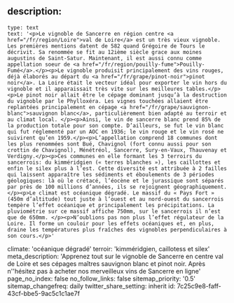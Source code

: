 description:
  -
    type: text
    text: '<p>Le vignoble de Sancerre en région centre <a href="/fr/region/Loire">val de Loire</a> est un très vieux vignoble. Les premières mentions datent de 582 quand Grégoire de Tours le décrivit. Sa renommée se fit au 12ième siècle grace aux moines augustins de Saint-Satur. Maintenant, il est aussi connu comme appellation soeur de <a href="/fr/region/pouilly-fume">Pouilly-Fumé</a>.</p><p>Le vignoble produisit principalement des vins rouges, déjà élaborés au départ du <a href="/fr/grape/pinot-noir">pinot noir</a>. La Loire était le vecteur idéal pour exporter le vin hors du vignoble et il apparaissait très vite sur les meilleures tables.</p><p>Le pinot noir allait être le cépage dominant jusqu’à la destruction du vignoble par le Phylloxéra. Les vignes touchées allaient être replantées principalement en cépage <a href="/fr/grape/sauvignon-blanc">sauvignon blanc</a>, particulièrement bien adapté au terroir et au climat local. </p><p>Ainsi, le vin de sancerre blanc prend 85% de la production totale pour son compte. D’ailleurs, se fut le vin blanc qui fut réglementé par un AOC en 1936; le vin rouge et le vin rosé ne suivirent qu’en 1959.</p><p>L’appellation comprend 18 communes dont les plus renommées sont Bué, Chavignol (fort connu aussi pour son crottin de Chavignol), Ménétréol, Sancerre, Sury-en-Vaux, Thauvenay et Verdigny.</p><p>Ces communes en elle formant les 3 terroirs du sancerrois: du kimméridgien (« terres blanches »), les caillottes et enfin le silex plus à l’est. Cette diversité est attribuée à 2 failles qui laissent apparaître les sédiments et éboulements de 3 périodes géologiques: là où le crétacé, l’éocène et le jurassique sont séparés par près de 100 millions d’années, ils se rejoignent géographiquement.</p><p>Le climat est océanique dégradé. Le massif du « Pays Fort » (450m d’altitude) tout juste à l’ouest et au nord-ouest du sancerrois tempère l’effet océanique et principalement les précipitations. La pluviométrie sur ce massif affiche 750mm, sur le sancerrois il n’est que de 650mm. </p><p>N’oublions pas non plus l’effet régulateur de la Loire. Il forme un couloir pour les effets océaniques et, en plus, draine les températures plus fraîches des vignobles perpendiculaires à son cours.</p>'
climate: 'océanique dégradé'
terroir: 'kimméridgien, caillotess et silex'
meta_description: 'Apprenez tout sur le vignoble de Sancerre en centre val de Loire et ses cépages maîtres sauvignon blanc et pinot noir. Après n''hésitez pas à acheter nos merveilleux vins de Sancerre en ligne'
page_no_index: false
no_follow_links: false
sitemap_priority: '0.5'
sitemap_changefreq: daily
twitter_share_setting: inherit
id: 7c25c9e8-faff-43cf-bbe5-9ac5c1c1ae7f
